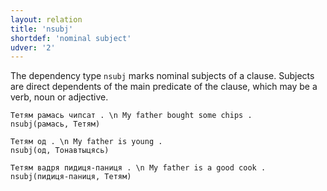 ```yaml
---
layout: relation
title: 'nsubj'
shortdef: 'nominal subject'
udver: '2'
---
```


The dependency type `nsubj` marks nominal subjects of a clause. Subjects are direct dependents of the main predicate of the clause, which may be a verb, noun or adjective.

~~~ sdparse
Тетям рамась чипсат . \n My father bought some chips .
nsubj(рамась, Тетям)
~~~

~~~ sdparse
Тетям од . \n My father is young .
nsubj(од, Тонавтыцясь)
~~~

~~~ sdparse
Тетям вадря пидиця-паниця . \n My father is a good cook .
nsubj(пидиця-паниця, Тетям)
~~~

